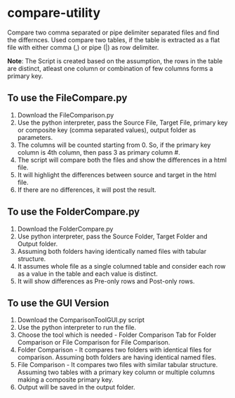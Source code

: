 # compare-utility
Compare two comma separated or pipe delimiter separated files and find the differnces. Used compare two tables, if the table is extracted as a flat file with either comma (,) or pipe (|) as row delimiter.

**Note**: The Script is created based on the assumption, the rows in the table are distinct, atleast one column or combination of few columns forms a primary key.

To use the FileCompare.py
-------------------------
1. Download the FileComparison.py
2. Use the python interpreter, pass the Source File, Target File, primary key or composite key (comma separated values), output folder as parameters.
3. The columns will be counted starting from 0. So, if the primary key column is 4th column, then pass 3 as primary column #.
4. The script will compare both the files and show the differences in a html file.
5. It will highlight the differences between source and target in the html file.
6. If there are no differences, it will post the result.

To use the FolderCompare.py
---------------------------
1. Download the FolderCompare.py
2. Use python interpreter, pass the Source Folder, Target Folder and Output folder.
3. Assuming both folders having identically named files with tabular structure.
4. It assumes whole file as a single columned table and consider each row as a value in the table and each value is distinct.
5. It will show differences as Pre-only rows and Post-only rows. 

To use the GUI Version 
----------------------
1. Download the ComparisonToolGUI.py script
2. Use the python interpreter to run the file.
3. Choose the tool which is needed - Folder Comparison Tab for Folder Comparison or File Comparison for File Comparison.
4. Folder Comparison - It compares two folders with identical files for comparison. Assuming both folders are having identical named files.
5. File Comparison - It compares two files with similar tabular structure. Assuming two tables with a primary key column or multiple columns making a composite primary key.
6. Output will be saved in the output folder.
